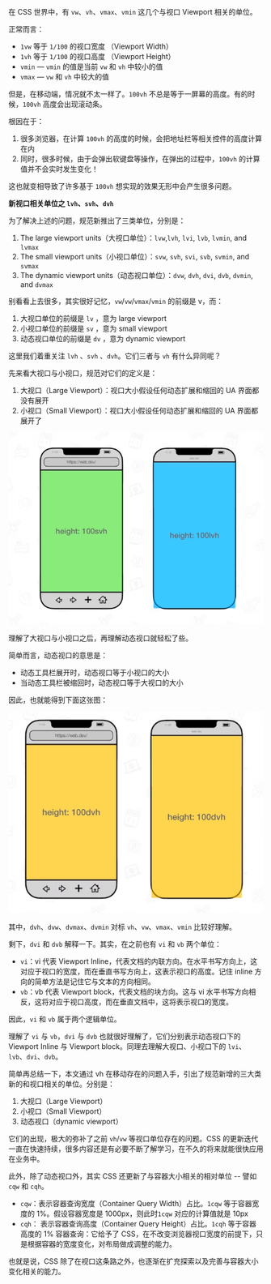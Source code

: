 
在 CSS 世界中，有 `vw`、`vh`、`vmax`、`vmin` 这几个与视口 Viewport 相关的单位。

正常而言：

- `1vw` 等于 `1/100` 的视口宽度 （Viewport Width）
- `1vh` 等于 `1/100` 的视口高度 （Viewport Height）
- `vmin` — `vmin` 的值是当前 `vw` 和 `vh` 中较小的值
- `vmax` — `vw` 和 `vh` 中较大的值

但是，在移动端，情况就不太一样了。`100vh` 不总是等于一屏幕的高度。有的时候，`100vh` 高度会出现滚动条。

根因在于：

1. 很多浏览器，在计算 `100vh` 的高度的时候，会把地址栏等相关控件的高度计算在内
2. 同时，很多时候，由于会弹出软键盘等操作，在弹出的过程中，`100vh` 的计算值并不会实时发生变化！

这也就变相导致了许多基于 `100vh` 想实现的效果无形中会产生很多问题。

**新视口相关单位之 `lvh`、`svh`、`dvh`**

为了解决上述的问题，规范新推出了三类单位，分别是：

1. The large viewport units（大视口单位）：`lvw`,`lvh`, `lvi`, `lvb`, `lvmin`, and `lvmax`
2. The small viewport units（小视口单位）：`svw`, `svh`, `svi`, `svb`, `svmin`, and `svmax`
3. The dynamic viewport units（动态视口单位）：`dvw`, `dvh`, `dvi`, `dvb`, `dvmin`, and `dvmax`

别看看上去很多，其实很好记忆，`vw`/`vw`/`vmax`/`vmin` 的前缀是 v，而：

1. 大视口单位的前缀是 `lv` ，意为 large viewport
2. 小视口单位的前缀是 `sv` ，意为 small viewport
3. 动态视口单位的前缀是 `dv` ，意为 dynamic viewport

这里我们着重关注 `lvh` 、`svh` 、`dvh`。它们三者与 `vh` 有什么异同呢？

先来看大视口与小视口，规范对它们的定义是：

1. 大视口（Large Viewport）：视口大小假设任何动态扩展和缩回的 UA 界面都没有展开
2. 小视口（Small Viewport）：视口大小假设任何动态扩展和缩回的 UA 界面都展开了

![lvh&svh](../images/20240819001.png)

理解了大视口与小视口之后，再理解动态视口就轻松了些。

简单而言，动态视口的意思是：

- 动态工具栏展开时，动态视口等于小视口的大小
- 当动态工具栏被缩回时，动态视口等于大视口的大小

因此，也就能得到下面这张图：

![d](../images/20240819002.png)

其中，`dvh`、`dvw`、`dvmax`、`dvmin` 对标 `vh`、`vw`、`vmax`、`vmin` 比较好理解。

剩下，`dvi` 和 `dvb` 解释一下。其实，在之前也有 `vi` 和 `vb` 两个单位：

- `vi`：vi 代表 Viewport Inline，代表文档的内联方向。在水平书写方向上，这对应于视口的宽度，而在垂直书写方向上，这表示视口的高度。记住 inline 方向的简单方法是记住它与文本的方向相同。
- `vb`：vb 代表 Viewport block，代表文档的块方向。这与 vi 水平书写方向相反，这将对应于视口高度，而在垂直文档中，这将表示视口的宽度。

因此，`vi` 和 `vb` 属于两个逻辑单位。

理解了 `vi` 与 `vb`，`dvi` 与 `dvb` 也就很好理解了，它们分别表示动态视口下的 Viewport Inline 与 Viewport block。同理去理解大视口、小视口下的 `lvi`、`lvb`、`dvi`、`dvb`。

简单再总结一下，本文通过 vh 在移动存在的问题入手，引出了规范新增的三大类新的和视口相关的单位。分别是：

1. 大视口（Large Viewport）
2. 小视口（Small Viewport）
3. 动态视口（dynamic viewport）

它们的出现，极大的弥补了之前 `vh`/`vw` 等视口单位存在的问题。CSS 的更新迭代一直在快速持续，很多内容还是有必要不断了解学习，在不久的将来就能很快应用在业务中。

此外，除了动态视口外，其实 CSS 还更新了与容器大小相关的相对单位 -- 譬如 `cqw` 和 `cqh`。

- `cqw`：表示容器查询宽度（Container Query Width）占比。`1cqw` 等于容器宽度的 1%。假设容器宽度是 1000px，则此时`1cqw` 对应的计算值就是 10px
- `cqh`： 表示容器查询高度（Container Query Height）占比。`1cqh` 等于容器高度的 1%
容器查询：它给予了 CSS，在不改变浏览器视口宽度的前提下，只是根据容器的宽度变化，对布局做成调整的能力。

也就是说，CSS 除了在视口这条路之外，也逐渐在扩充探索以及完善与容器大小变化相关的能力。
